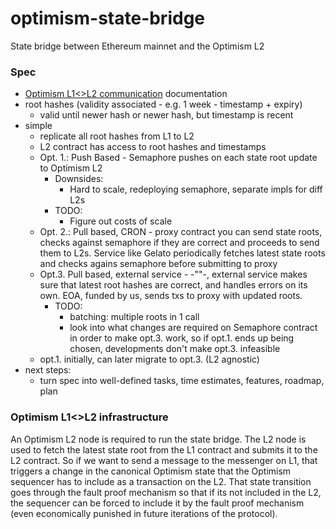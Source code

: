 # optimism-state-bridge

State bridge between Ethereum mainnet and the Optimism L2

### Spec

- [Optimism L1\<\>L2 communication](https://community.optimism.io/docs/developers/bridge/messaging/) documentation
- root hashes (validity associated - e.g. 1 week - timestamp + expiry)
  - valid until newer hash or newer hash, but timestamp is recent
- simple
  - replicate all root hashes from L1 to L2
  - L2 contract has access to root hashes and timestamps
  - Opt. 1.: Push Based - Semaphore pushes on each state root update to Optimism L2
    - Downsides:
      - Hard to scale, redeploying semaphore, separate impls for diff L2s
    - TODO:
      - Figure out costs of scale
  - Opt. 2.: Pull based, CRON - proxy contract you can send state roots, checks against semaphore if they are correct and proceeds to send them to L2s. Service like Gelato periodically fetches latest state roots and checks agains semaphore before submitting to proxy
  - Opt.3. Pull based, external service - -""-, external service makes sure that latest root hashes are correct, and handles errors on its own. EOA, funded by us, sends txs to proxy with updated roots.
    - TODO:
      - batching: multiple roots in 1 call
      - look into what changes are required on Semaphore contract in order to make opt.3. work, so if opt.1. ends up being chosen, developments don't make opt.3. infeasible
  - opt.1. initially, can later migrate to opt.3. (L2 agnostic)
- next steps:
  - turn spec into well-defined tasks, time estimates, features, roadmap, plan

### Optimism L1<>L2 infrastructure

An Optimism L2 node is required to run the state bridge. The L2 node is used to fetch the latest state root from the L1 contract and submits it to the L2 contract. So if we want to send a message to the messenger on L1, that triggers a change in the canonical Optimism state that the Optimism sequencer has to include as a transaction on the L2. That state transition goes through the fault proof mechanism so that if its not included in the L2, the sequencer can be forced to include it by the fault proof mechanism (even economically punished in future iterations of the protocol).
